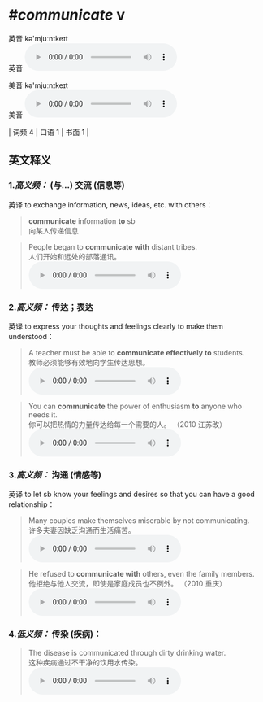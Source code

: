 # ***\#communicate*** v
英音 kə'mjuːnɪkeɪt  
英音
<audio src="./media/communicate-B.aac" controls="controls"></audio>

美音 kə'mjuːnɪkeɪt  
美音
<audio src="./media/communicate.aac" controls="controls"></audio>



| 词频 4 | 口语 1 | 书面 1 |  

英文释义
---
### 1.*高义频：* **(与...) 交流 (信息等)**  
英译 to exchange information, news, ideas, etc. with others：

 > **communicate** information **to** sb   
 > 向某人传递信息    

 > People began to **communicate with** distant tribes.  
 > 人们开始和远处的部落通讯。    
<audio src="./media/0-communicate.aac" controls="controls"></audio>

### 2.*高义频：* **传达；表达**  
英译 to express your thoughts and feelings clearly to make them understood：

 > A teacher must be able to **communicate effectively to** students.   
 > 教师必须能够有效地向学生传达思想。    
<audio src="./media/2-communicate.aac" controls="controls"></audio>

 > You can **communicate** the power of enthusiasm **to** anyone who needs it.   
 > 你可以把热情的力量传达给每一个需要的人。  （2010 江苏改）  
<audio src="./media/3-communicate.aac" controls="controls"></audio>

### 3.*高义频：* **沟通 (情感等)**  
英译 to let sb know your feelings and desires so that you can have a good relationship：

 > Many couples make themselves miserable by not communicating.   
 > 许多夫妻因缺乏沟通而生活痛苦。    
<audio src="./media/4-communicate.aac" controls="controls"></audio>

 > He refused to **communicate with** others, even the family members.   
 > 他拒绝与他人交流，即使是家庭成员也不例外。  （2010 重庆）  
<audio src="./media/5-communicate.aac" controls="controls"></audio>

### 4.*低义频：* **传染 (疾病)：**  

 > The disease is communicated through dirty drinking water.   
 > 这种疾病通过不干净的饮用水传染。    
<audio src="./media/6-communicate.aac" controls="controls"></audio>


